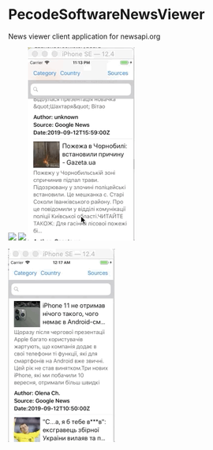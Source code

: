 # PecodeSoftwareNewsViewer
News viewer client application for newsapi.org

![](PecodeSoftwareNewsViewer1.gif) ![](PecodeSoftwareNewsViewer2.gif)  ![](PecodeSoftwareNewsViewer3.gif) 


![](PecodeSoftwareNewsViewer4.gif)
